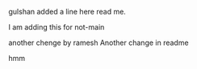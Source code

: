 gulshan added a line here read me.

I am adding this for not-main

another chenge by ramesh
Another change in readme

hmm
